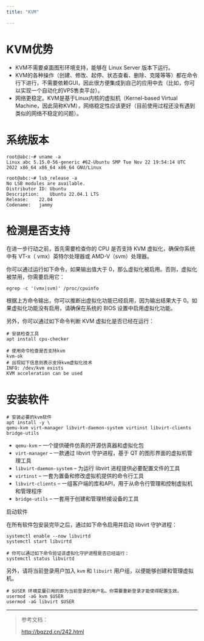 ```yaml
---
title: "KVM"

---
```


# KVM优势

- KVM不需要桌面图形环境支持，能够在 Linux Server 版本下运行。
- KVM的各种操作（创建、修改、起停、状态查看、删除、克隆等等）都在命令行下进行，不需要依赖GUI，因此很方便集成到自己的应用中去（比如，你可以实现一个自动化的VPS售卖平台）。
- 网络更稳定。KVM是基于Linux内核的虚拟机（Kernel-based Virtual Machine，因此简称KVM），网络稳定性应该更好（目前使用过程还没有遇到类似的网络不稳定的问题）。

# 系统版本

```shell
root@abc:~# uname -a
Linux abc 5.15.0-56-generic #62-Ubuntu SMP Tue Nov 22 19:54:14 UTC 2022 x86_64 x86_64 x86_64 GNU/Linux

root@abc:~# lsb_release -a
No LSB modules are available.
Distributor ID:	Ubuntu
Description:	Ubuntu 22.04.1 LTS
Release:	22.04
Codename:	jammy
```

# 检测是否支持

在进一步行动之前，首先需要检查你的 CPU 是否支持 KVM 虚拟化，确保你系统中有 VT-x（ vmx）英特尔处理器或 AMD-V（svm）处理器。

你可以通过运行如下命令，如果输出值大于 0，那么虚拟化被启用。否则，虚拟化被禁用，你需要启用它：

```shell
egrep -c '(vmx|svm)' /proc/cpuinfo
```

根据上方命令输出，你可以推断出虚拟化功能已经启用，因为输出结果大于 0。如果虚拟化功能没有启用，请确保在系统的 BIOS 设置中启用虚拟化功能。

另外，你可以通过如下命令判断 KVM 虚拟化是否已经在运行：

```shell
# 安装检查工具
apt install cpu-checker

# 使用命令检查是否支持kvm 
kvm-ok
# 出现如下信息则表示支持kvm虚拟化技术
INFO: /dev/kvm exists
KVM acceleration can be used
```

# 安装软件

```shell
# 安装必要的kvm软件
apt install -y \
qemu-kvm virt-manager libvirt-daemon-system virtinst libvirt-clients bridge-utils
```

- `qemu-kvm` – 一个提供硬件仿真的开源仿真器和虚拟化包
- `virt-manager` – 一款通过 libvirt 守护进程，基于 QT 的图形界面的虚拟机管理工具
- `libvirt-daemon-system` – 为运行 libvirt 进程提供必要配置文件的工具
- `virtinst` – 一套为置备和修改虚拟机提供的命令行工具
- `libvirt-clients` – 一组客户端的库和API，用于从命令行管理和控制虚拟机和管理程序
- `bridge-utils` – 一套用于创建和管理桥接设备的工具

启动软件

在所有软件包安装完毕之后，通过如下命令启用并启动 libvirt 守护进程：

```shell
systemctl enable --now libvirtd
systemctl start libvirtd

# 你可以通过如下命令验证该虚拟化守护进程是否已经运行：
systemctl status libvirtd
```

另外，请将当前登录用户加入 `kvm` 和 `libvirt` 用户组，以便能够创建和管理虚拟机。

```shell
# $USER 环境变量引用的即为当前登录的用户名。你需要重新登录才能使得配置生效。
usermod -aG kvm $USER
usermod -aG libvirt $USER
```

---

> 参考文档：
>
> http://bqzzd.cn/242.html